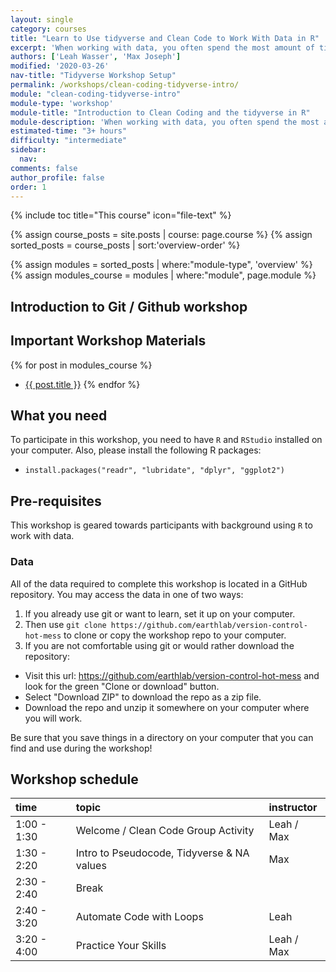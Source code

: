 ```yaml
---
layout: single
category: courses
title: "Learn to Use tidyverse and Clean Code to Work With Data in R"
excerpt: 'When working with data, you often spend the most amount of time cleaning your data. Learn how to write more efficient code using the tidyverse in R.'
authors: ['Leah Wasser', 'Max Joseph']
modified: '2020-03-26'
nav-title: "Tidyverse Workshop Setup"
permalink: /workshops/clean-coding-tidyverse-intro/
module: "clean-coding-tidyverse-intro"
module-type: 'workshop'
module-title: "Introduction to Clean Coding and the tidyverse in R"
module-description: 'When working with data, you often spend the most amount of time cleaning your data. Learn how to write more efficient code using the tidyverse in R.'
estimated-time: "3+ hours"
difficulty: "intermediate"
sidebar:
  nav:
comments: false
author_profile: false
order: 1
---
```


{% include toc title="This course" icon="file-text" %}

{% assign course_posts = site.posts | course: page.course %}
{% assign sorted_posts = course_posts | sort:'overview-order' %}

{% assign modules = sorted_posts | where:"module-type", 'overview' %}
{% assign modules_course = modules | where:"module", page.module %}

<div class="notice--info" markdown="1">

## <i class="fa fa-ship" aria-hidden="true"></i> Introduction to Git / Github workshop

## Important Workshop Materials

{% for post in modules_course %}
 * <a href="{{ site.url }}{{ post.permalink }}">{{ post.title }}</a>
{% endfor %}

## What you need

To participate in this workshop, you need to have `R` and `RStudio` installed on your
computer. Also, please install the following R packages:

<!--
Should we list packages like this? Another option would be:
install.packages(c('pak1', 'pak2', ...))
^ has a bit less duplication
-->

* `install.packages("readr", "lubridate", "dplyr", "ggplot2")`

## Pre-requisites

This workshop is geared towards participants with background using
`R` to work with data.

### Data

All of the data required to complete this workshop is located in a GitHub
repository.
You may access the data in one of two ways:

1. If you already use git or want to learn, set it up on your computer.
2. Then use `git clone https://github.com/earthlab/version-control-hot-mess` to
clone or copy the workshop repo to your computer.
3. If you are not comfortable using git or would rather download the repository:
 * Visit this url: <a href="https://github.com/earthlab/version-control-hot-mess" target = "_blank">https://github.com/earthlab/version-control-hot-mess</a> and look for
the green "Clone or download" button.
 * Select "Download ZIP" to download the repo as a zip file.
 * Download the repo and unzip it somewhere on your computer where you will work.

Be sure that you save things in a directory on your computer that you can find
and use during the workshop!

</div>

<!-- Still need to fill this schedule out? -->

## <i class="fa fa-calendar-check-o" aria-hidden="true"></i> Workshop schedule

| time        | topic                                               | instructor |
|:------------|:----------------------------------------------------|:-----------|
| 1:00 - 1:30 |   Welcome / Clean Code Group Activity |    Leah / Max    | 
| 1:30 - 2:20 | Intro to Pseudocode, Tidyverse & NA values | Max            |
| 2:30 - 2:40 | Break                                               |            |
| 2:40 - 3:20 | Automate Code with Loops            |   Leah      |
| 3:20 - 4:00 | Practice Your Skills             |   Leah  / Max    |

